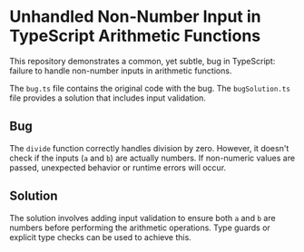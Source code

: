 # Unhandled Non-Number Input in TypeScript Arithmetic Functions

This repository demonstrates a common, yet subtle, bug in TypeScript:  failure to handle non-number inputs in arithmetic functions.

The `bug.ts` file contains the original code with the bug. The `bugSolution.ts` file provides a solution that includes input validation.

## Bug

The `divide` function correctly handles division by zero. However, it doesn't check if the inputs (`a` and `b`) are actually numbers.  If non-numeric values are passed, unexpected behavior or runtime errors will occur.

## Solution

The solution involves adding input validation to ensure both `a` and `b` are numbers before performing the arithmetic operations.  Type guards or explicit type checks can be used to achieve this.